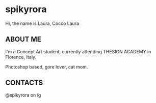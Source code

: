 # spikyrora

Hi, the name is Laura, Cocco Laura

## ABOUT ME
I'm a Concept Art student, currently attending THESIGN ACADEMY in Florence, Italy.

Photoshop based, gore lover, cat mom.

## CONTACTS
@spikyrora on ig
